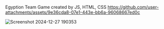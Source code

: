 Egyption Team Game created by JS, HTML, CSS
https://github.com/user-attachments/assets/9e36cda8-07e1-443e-bb6a-96068667ed0c


![Screenshot 2024-12-27 190353](https://github.com/user-attachments/assets/e3ccb498-abb8-48a9-b9e7-3e8bb07030ef)



